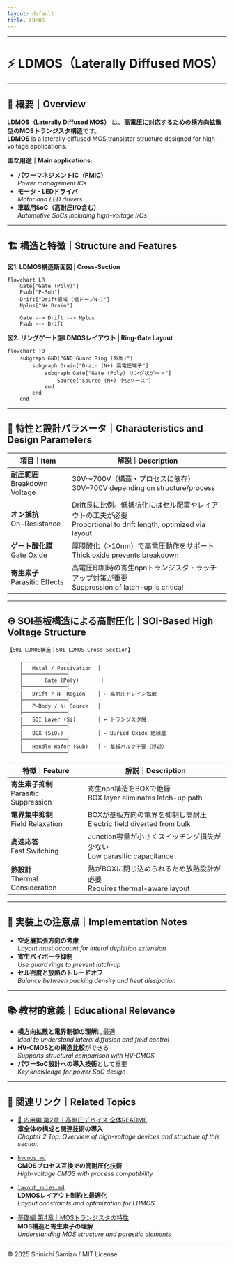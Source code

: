 ```yaml
---
layout: default
title: LDMOS
---
```


---

# ⚡ LDMOS（Laterally Diffused MOS）

---

## 📘 概要｜Overview

**LDMOS（Laterally Diffused MOS）** は、**高電圧に対応するための横方向拡散型のMOSトランジスタ構造**です。  
**LDMOS** is a laterally diffused MOS transistor structure designed for high-voltage applications.

**主な用途｜Main applications:**

- **パワーマネジメントIC（PMIC）**  
  *Power management ICs*
- **モータ・LEDドライバ**  
  *Motor and LED drivers*
- **車載用SoC（高耐圧I/O含む）**  
  *Automotive SoCs including high-voltage I/Os*

---

## 🏗️ 構造と特徴｜Structure and Features

**図1. LDMOS構造断面図 | Cross-Section**

```mermaid
flowchart LR
    Gate["Gate (Poly)"]
    Psub["P-Sub"]
    Drift["Drift領域 (低ドープN-)"]
    Nplus["N+ Drain"]

    Gate --> Drift --> Nplus
    Psub --- Drift
```

**図2. リングゲート型LDMOSレイアウト | Ring-Gate Layout**

```mermaid
flowchart TB
    subgraph GND["GND Guard Ring (外周)"]
        subgraph Drain["Drain (N+) 高電圧端子"]
            subgraph Gate["Gate (Poly) リング状ゲート"]
                Source["Source (N+) 中央ソース"]
            end
        end
    end
```
---

## 📐 特性と設計パラメータ｜Characteristics and Design Parameters

| 項目｜Item | 解説｜Description |
|--------|--------|
| **耐圧範囲**<br>Breakdown Voltage | 30V〜700V（構造・プロセスに依存）<br>30V–700V depending on structure/process |
| **オン抵抗**<br>On-Resistance | Drift長に比例。低抵抗化にはセル配置やレイアウトの工夫が必要<br>Proportional to drift length; optimized via layout |
| **ゲート酸化膜**<br>Gate Oxide | 厚膜酸化（>10nm）で高電圧動作をサポート<br>Thick oxide prevents breakdown |
| **寄生素子**<br>Parasitic Effects | 高電圧印加時の寄生npnトランジスタ・ラッチアップ対策が重要<br>Suppression of latch-up is critical |

---

## ⚙️ SOI基板構造による高耐圧化｜SOI-Based High Voltage Structure

```text
【SOI LDMOS構造｜SOI LDMOS Cross-Section】

    ┌──────────────┐
    │   Metal / Passivation  │
    ├──────────────┤
    │       Gate (Poly)       │
    ├──────────────┤
    │   Drift / N− Region    │ ← 高耐圧ドレイン拡散
    ├──────────────┤
    │   P-Body / N+ Source   │
    ├──────────────┤
    │   SOI Layer (Si)       │ ← トランジスタ層
    ├──────────────┤
    │   BOX (SiO₂)           │ ← Buried Oxide 絶縁層
    ├──────────────┤
    │   Handle Wafer (Sub)   │ ← 基板バルク不要（浮遊）
    └──────────────┘
```

| 特徴｜Feature | 解説｜Description |
|--------|--------|
| **寄生素子抑制**<br>Parasitic Suppression | 寄生npn構造をBOXで絶縁<br>BOX layer eliminates latch-up path |
| **電界集中抑制**<br>Field Relaxation | BOXが基板方向の電界を抑制し高耐圧<br>Electric field diverted from bulk |
| **高速応答**<br>Fast Switching | Junction容量が小さくスイッチング損失が少ない<br>Low parasitic capacitance |
| **熱設計**<br>Thermal Consideration | 熱がBOXに閉じ込められるため放熱設計が必要<br>Requires thermal-aware layout |

---

## 🧪 実装上の注意点｜Implementation Notes

- **空乏層拡張方向の考慮**  
  *Layout must account for lateral depletion extension*
- **寄生バイポーラ抑制**  
  *Use guard rings to prevent latch-up*
- **セル密度と放熱のトレードオフ**  
  *Balance between packing density and heat dissipation*

---

## 📚 教材的意義｜Educational Relevance

- **横方向拡散と電界制御の理解**に最適  
  *Ideal to understand lateral diffusion and field control*
- **HV-CMOSとの構造比較**ができる  
  *Supports structural comparison with HV-CMOS*
- **パワーSoC設計への導入技術**として重要  
  *Key knowledge for power SoC design*

---

## 🔗 関連リンク｜Related Topics

- [📘 応用編 第2章｜高耐圧デバイス 全体README](../d_chapter2_high_voltage_devices/README.md)  
  **章全体の構成と関連技術の導入**  
  *Chapter 2 Top: Overview of high-voltage devices and structure of this section*

- [`hvcmos.md`](./hvcmos.md)  
  **CMOSプロセス互換での高耐圧化技術**  
  *High-voltage CMOS with process compatibility*

- [`layout_rules.md`](./layout_rules.md)  
  **LDMOSレイアウト制約と最適化**  
  *Layout constraints and optimization for LDMOS*

- [基礎編 第4章｜MOSトランジスタの特性](../chapter4_mos_characteristics/)  
  **MOS構造と寄生素子の理解**  
  *Understanding MOS structure and parasitic elements*

---

© 2025 Shinichi Samizo / MIT License
